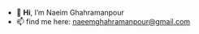- 👋 **Hi**, I’m Naeim Ghahramanpour
- 📫 find me here: naeemghahramanpour@gmail.com

<!---
[![Anurag's GitHub stats](https://github-readme-stats.vercel.app/api?username=gnamiro)](https://github.com/anuraghazra/github-readme-stats)

gnamiro/gnamiro is a ✨ special ✨ repository because its `README.md` (this file) appears on your GitHub profile.
You can click the Preview link to take a look at your changes.
--->
